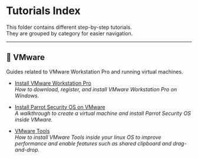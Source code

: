 # Tutorials Index

This folder contains different step-by-step tutorials.  
They are grouped by category for easier navigation.

---

## 📂 VMware

Guides related to VMware Workstation Pro and running virtual machines.

- [Install VMware Workstation Pro](./VMware/Install-Vmware-Workstation-Pro.md)  
  *How to download, register, and install VMware Workstation Pro on Windows.*

- [Install Parrot Security OS on VMware](./VMware/Install-Parrot-Security-OS-VMware.md)  
  *A walkthrough to create a virtual machine and install Parrot Security OS inside VMware.*

- [VMware Tools](./VMware/Vmware-Tools.md)  
  *How to install VMware Tools inside your linux OS to improve performance and enable features such as shared clipboard and drag-and-drop.*
